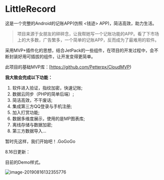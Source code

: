 

# LittleRecord

这是一个完整的Android的记账APP(仿照 <钱迹> APP)，简洁高效，助力生活。

> 项目来源于女朋友的碎碎念，让我帮她写一个记账功能的APP。看了下市场上的大多数，广告繁多，一个简单的记账APP，反而成为了最难用的软件。

采用MVP+插件化的思想，结合JetPack的一些组件，在项目的开发过程中，会不断封装好用可插拔的组件，让开发变得更简单。

此项目的基础MVP库：[https://github.com/Petterpx/CloudMVP)

**我大致会完成以下功能：**

1. 软件进入验证，指纹加密，快速记账;
2. 数据云同步（PHP的简单后端）;
3. 简洁高效，不干废话;
4. 集成第三方QQ登录与手机注册;
5. 加入打赏功能;
6. 数据多维度展示，使用的是MP图表库;
7. 离线存储与数据加密;
8. 第三方数据导入...

暂时先这样，我们开始吧！.GoGoGo



8.16日更新：

目前的Demo样式。

![image-20190816132355776](http://ww3.sinaimg.cn/large/006tNc79ly1g61glqdsxlj31j50u0awe.jpg)


